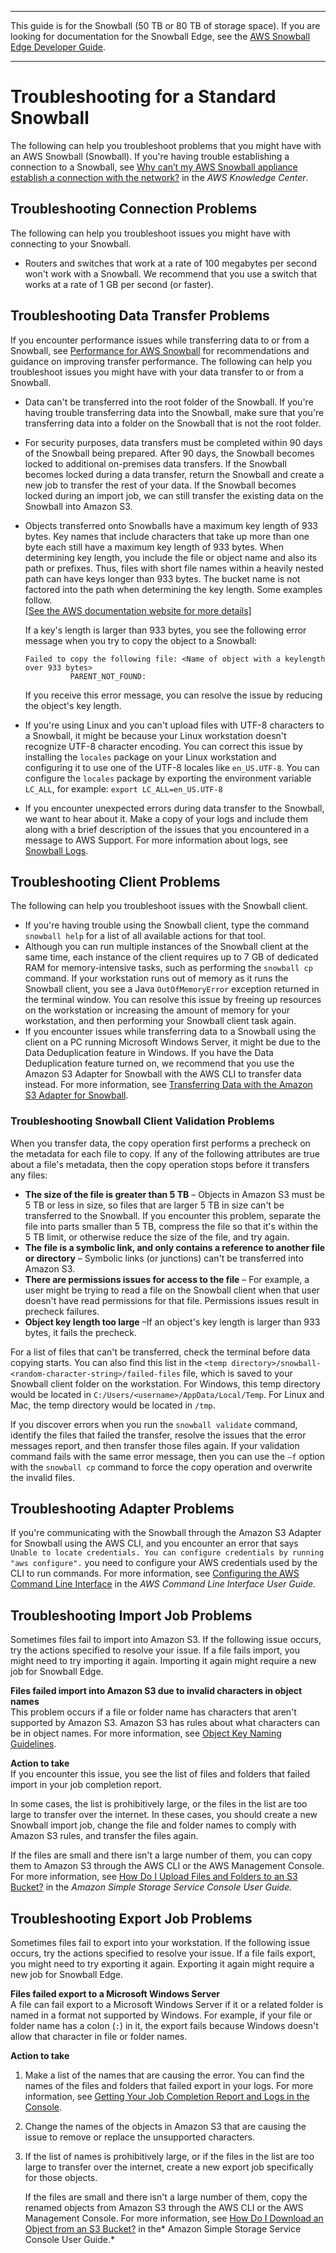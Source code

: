 --------

This guide is for the Snowball \(50 TB or 80 TB of storage space\)\. If you are looking for documentation for the Snowball Edge, see the [AWS Snowball Edge Developer Guide](http://docs.aws.amazon.com/snowball/latest/developer-guide/whatisedge.html)\.

--------

# Troubleshooting for a Standard Snowball<a name="troubleshooting"></a>

The following can help you troubleshoot problems that you might have with an AWS Snowball \(Snowball\)\. If you're having trouble establishing a connection to a Snowball, see [Why can’t my AWS Snowball appliance establish a connection with the network?](https://aws.amazon.com/premiumsupport/knowledge-center/troubleshoot-connect-snowball/) in the *AWS Knowledge Center*\.

## Troubleshooting Connection Problems<a name="connection-troubleshooting"></a>

The following can help you troubleshoot issues you might have with connecting to your Snowball\. 
+ Routers and switches that work at a rate of 100 megabytes per second won't work with a Snowball\. We recommend that you use a switch that works at a rate of 1 GB per second \(or faster\)\. 

## Troubleshooting Data Transfer Problems<a name="transfer-troubleshooting"></a>

If you encounter performance issues while transferring data to or from a Snowball, see [Performance for AWS Snowball](performance.md) for recommendations and guidance on improving transfer performance\. The following can help you troubleshoot issues you might have with your data transfer to or from a Snowball\.
+ Data can't be transferred into the root folder of the Snowball\. If you're having trouble transferring data into the Snowball, make sure that you're transferring data into a folder on the Snowball that is not the root folder\.
+ For security purposes, data transfers must be completed within 90 days of the Snowball being prepared\. After 90 days, the Snowball becomes locked to additional on\-premises data transfers\. If the Snowball becomes locked during a data transfer, return the Snowball and create a new job to transfer the rest of your data\. If the Snowball becomes locked during an import job, we can still transfer the existing data on the Snowball into Amazon S3\.
+ Objects transferred onto Snowballs have a maximum key length of 933 bytes\. Key names that include characters that take up more than one byte each still have a maximum key length of 933 bytes\. When determining key length, you include the file or object name and also its path or prefixes\. Thus, files with short file names within a heavily nested path can have keys longer than 933 bytes\. The bucket name is not factored into the path when determining the key length\. Some examples follow\.    
[\[See the AWS documentation website for more details\]](http://docs.aws.amazon.com/snowball/latest/ug/troubleshooting.html)

  If a key's length is larger than 933 bytes, you see the following error message when you try to copy the object to a Snowball:

  ```
  Failed to copy the following file: <Name of object with a keylength over 933 bytes>
            PARENT_NOT_FOUND:
  ```

  If you receive this error message, you can resolve the issue by reducing the object's key length\.
+ If you're using Linux and you can't upload files with UTF\-8 characters to a Snowball, it might be because your Linux workstation doesn't recognize UTF\-8 character encoding\. You can correct this issue by installing the `locales` package on your Linux workstation and configuring it to use one of the UTF\-8 locales like `en_US.UTF-8`\. You can configure the `locales` package by exporting the environment variable `LC_ALL`, for example: `export LC_ALL=en_US.UTF-8`
+ If you encounter unexpected errors during data transfer to the Snowball, we want to hear about it\. Make a copy of your logs and include them along with a brief description of the issues that you encountered in a message to AWS Support\. For more information about logs, see [Snowball Logs](copy-command-reference.md#snowballlogs)\.

## Troubleshooting Client Problems<a name="client-troubleshooting"></a>

The following can help you troubleshoot issues with the Snowball client\.
+ If you're having trouble using the Snowball client, type the command `snowball help` for a list of all available actions for that tool\.
+ Although you can run multiple instances of the Snowball client at the same time, each instance of the client requires up to 7 GB of dedicated RAM for memory\-intensive tasks, such as performing the `snowball cp` command\. If your workstation runs out of memory as it runs the Snowball client, you see a Java `OutOfMemoryError` exception returned in the terminal window\. You can resolve this issue by freeing up resources on the workstation or increasing the amount of memory for your workstation, and then performing your Snowball client task again\.
+ If you encounter issues while transferring data to a Snowball using the client on a PC running Microsoft Windows Server, it might be due to the Data Deduplication feature in Windows\. If you have the Data Deduplication feature turned on, we recommend that you use the Amazon S3 Adapter for Snowball with the AWS CLI to transfer data instead\. For more information, see [Transferring Data with the Amazon S3 Adapter for Snowball](snowball-transfer-adapter.md)\.

### Troubleshooting Snowball Client Validation Problems<a name="client-validation"></a>

When you transfer data, the copy operation first performs a precheck on the metadata for each file to copy\. If any of the following attributes are true about a file's metadata, then the copy operation stops before it transfers any files:
+ **The size of the file is greater than 5 TB** – Objects in Amazon S3 must be 5 TB or less in size, so files that are larger 5 TB in size can't be transferred to the Snowball\. If you encounter this problem, separate the file into parts smaller than 5 TB, compress the file so that it's within the 5 TB limit, or otherwise reduce the size of the file, and try again\.
+ **The file is a symbolic link, and only contains a reference to another file or directory** – Symbolic links \(or junctions\) can't be transferred into Amazon S3\.
+ **There are permissions issues for access to the file** – For example, a user might be trying to read a file on the Snowball client when that user doesn't have read permissions for that file\. Permissions issues result in precheck failures\.
+ **Object key length too large** –If an object's key length is larger than 933 bytes, it fails the precheck\.

For a list of files that can't be transferred, check the terminal before data copying starts\. You can also find this list in the `<temp directory>/snowball-<random-character-string>/failed-files` file, which is saved to your Snowball client folder on the workstation\. For Windows, this temp directory would be located in `C:/Users/<username>/AppData/Local/Temp`\. For Linux and Mac, the temp directory would be located in `/tmp`\.

If you discover errors when you run the `snowball validate` command, identify the files that failed the transfer, resolve the issues that the error messages report, and then transfer those files again\. If your validation command fails with the same error message, then you can use the `–f` option with the `snowball cp` command to force the copy operation and overwrite the invalid files\.

## Troubleshooting Adapter Problems<a name="adapter-troubleshooting"></a>

If you're communicating with the Snowball through the Amazon S3 Adapter for Snowball using the AWS CLI, and you encounter an error that says `Unable to locate credentials. You can configure credentials by running "aws configure".` you need to configure your AWS credentials used by the CLI to run commands\. For more information, see [Configuring the AWS Command Line Interface](http://docs.aws.amazon.com/cli/latest/userguide/cli-chap-getting-started.html) in the *AWS Command Line Interface User Guide*\.

## Troubleshooting Import Job Problems<a name="import-troubleshooting"></a>

Sometimes files fail to import into Amazon S3\. If the following issue occurs, try the actions specified to resolve your issue\. If a file fails import, you might need to try importing it again\. Importing it again might require a new job for Snowball Edge\.

**Files failed import into Amazon S3 due to invalid characters in object names**  
This problem occurs if a file or folder name has characters that aren't supported by Amazon S3\. Amazon S3 has rules about what characters can be in object names\. For more information, see [Object Key Naming Guidelines](http://docs.aws.amazon.com/AmazonS3/latest/dev/UsingMetadata.html#object-key-guidelines)\.

**Action to take**  
If you encounter this issue, you see the list of files and folders that failed import in your job completion report\.

In some cases, the list is prohibitively large, or the files in the list are too large to transfer over the internet\. In these cases, you should create a new Snowball import job, change the file and folder names to comply with Amazon S3 rules, and transfer the files again\.

If the files are small and there isn't a large number of them, you can copy them to Amazon S3 through the AWS CLI or the AWS Management Console\. For more information, see [How Do I Upload Files and Folders to an S3 Bucket?](http://docs.aws.amazon.com/AmazonS3/latest/user-guide/upload-objects.html) in the *Amazon Simple Storage Service Console User Guide\.*

## Troubleshooting Export Job Problems<a name="export-troubleshooting"></a>

Sometimes files fail to export into your workstation\. If the following issue occurs, try the actions specified to resolve your issue\. If a file fails export, you might need to try exporting it again\. Exporting it again might require a new job for Snowball Edge\.

**Files failed export to a Microsoft Windows Server**  
A file can fail export to a Microsoft Windows Server if it or a related folder is named in a format not supported by Windows\. For example, if your file or folder name has a colon \(`:`\) in it, the export fails because Windows doesn't allow that character in file or folder names\.

**Action to take**

1. Make a list of the names that are causing the error\. You can find the names of the files and folders that failed export in your logs\. For more information, see [Getting Your Job Completion Report and Logs in the Console](report.md)\.

1. Change the names of the objects in Amazon S3 that are causing the issue to remove or replace the unsupported characters\.

1. If the list of names is prohibitively large, or if the files in the list are too large to transfer over the internet, create a new export job specifically for those objects\.

   If the files are small and there isn't a large number of them, copy the renamed objects from Amazon S3 through the AWS CLI or the AWS Management Console\. For more information, see [How Do I Download an Object from an S3 Bucket?](http://docs.aws.amazon.com/AmazonS3/latest/user-guide/download-objects.html) in the* Amazon Simple Storage Service Console User Guide\.*